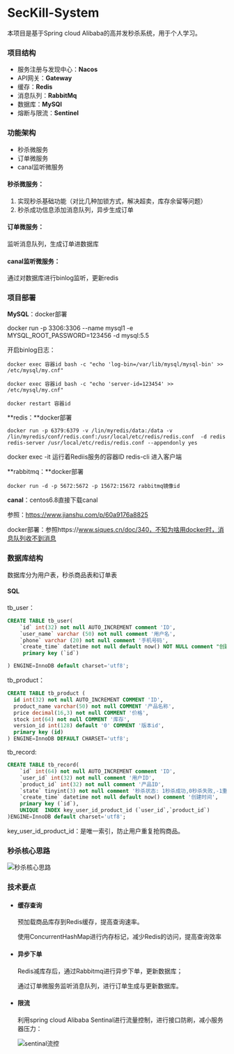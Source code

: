 # SecKill-System

本项目是基于Spring cloud Alibaba的高并发秒杀系统，用于个人学习。

### 项目结构

- 服务注册与发现中心：**Nacos**
- API网关：**Gateway**
- 缓存：**Redis**
- 消息队列：**RabbitMq**
- 数据库：**MySQl**
- 熔断与限流：**Sentinel**




### 功能架构

- 秒杀微服务
- 订单微服务
- canal监听微服务



#### 秒杀微服务：

1. 实现秒杀基础功能（对比几种加锁方式，解决超卖，库存余留等问题）
2. 秒杀成功信息添加消息队列，异步生成订单



#### 订单微服务：

监听消息队列，生成订单进数据库



#### canal监听微服务：

通过对数据库进行binlog监听，更新redis



### 项目部署

**MySQL**：docker部署

docker run -p 3306:3306 --name mysql1 -e MYSQL_ROOT_PASSWORD=123456 -d mysql:5.5

开启binlog日志：

`docker exec 容器id bash -c "echo 'log-bin=/var/lib/mysql/mysql-bin' >> /etc/mysql/my.cnf"`

`docker exec 容器id bash -c "echo 'server-id=123454' >> /etc/mysql/my.cnf"`

`docker restart 容器id`

**redis：**docker部署

```
docker run -p 6379:6379 -v /lin/myredis/data:/data -v /lin/myredis/conf/redis.conf:/usr/local/etc/redis/redis.conf  -d redis redis-server /usr/local/etc/redis/redis.conf --appendonly yes
```

 docker exec -it 运行着Rediis服务的容器ID redis-cli 进入客户端



**rabbitmq：**docker部署

`docker run -d -p 5672:5672 -p 15672:15672 rabbitmq镜像id`



**canal**：centos6.8直接下载canal

参照：https://www.jianshu.com/p/60a9176a8825

docker部署：参照https://www.siques.cn/doc/340，不知为啥用docker时，消息队列收不到消息



### 数据库结构

数据库分为用户表，秒杀商品表和订单表

#### SQL

tb_user：

```sql
CREATE TABLE tb_user(
    `id` int(32) not null AUTO_INCREMENT comment 'ID',
    `user_name` varchar (50) not null comment '用户名',
    `phone` varchar (20) not null comment '手机号码',
    `create_time` datetime not null default now() NOT NULL comment "创建时间",
     primary key (`id`)

) ENGINE=InnoDB default charset='utf8';

```



tb_product：

```sql
CREATE TABLE tb_product (
  id int(32) not null AUTO_INCREMENT COMMENT 'ID',
  product_name varchar(50) not null COMMENT '产品名称',
  price decimal(16,3) not null COMMENT '价格',
  stock int(64) not null COMMENT '库存',
  version_id int(128) default '0' COMMENT '版本id',
  primary key (id)
) ENGINE=InnoDB DEFAULT CHARSET='utf8';

```



tb_record:

```sql
CREATE TABLE tb_record(
    `id` int(64) not null AUTO_INCREMENT comment 'ID',
    `user_id` int(32) not null comment '用户ID',
    `product_id` int(32) not null comment '产品ID',
    `state` tinyint(3) not null comment '秒杀状态: 1秒杀成功,0秒杀失败,-1重复秒杀,-2系统异常',
    `create_time` datetime not null default now() comment '创建时间',
    primary key (`id`),
    UNIQUE  INDEX key_user_id_product_id (`user_id`,`product_id`)
)ENGINE=InnoDB default charset='utf8';

```

key_user_id_product_id：是唯一索引，防止用户重复抢购商品。



### 秒杀核心思路

![秒杀核心思路](D:\lys\java\project\Seckill-cloud\秒杀核心思路.png)

### 技术要点

- #### **缓存查询**

  预加载商品库存到Redis缓存，提高查询速率。

  使用ConcurrentHashMap进行内存标记，减少Redis的访问，提高查询效率


- #### 异步下单

  Redis减库存后，通过Rabbitmq进行异步下单，更新数据库；

  通过订单微服务监听消息队列，进行订单生成与更新数据库。

- #### 限流

  利用spring cloud Alibaba Sentinal进行流量控制，进行接口防刷，减小服务器压力：

  ![sentinal流控](D:\lys\java\project\Seckill-cloud\sentinal流控.png)